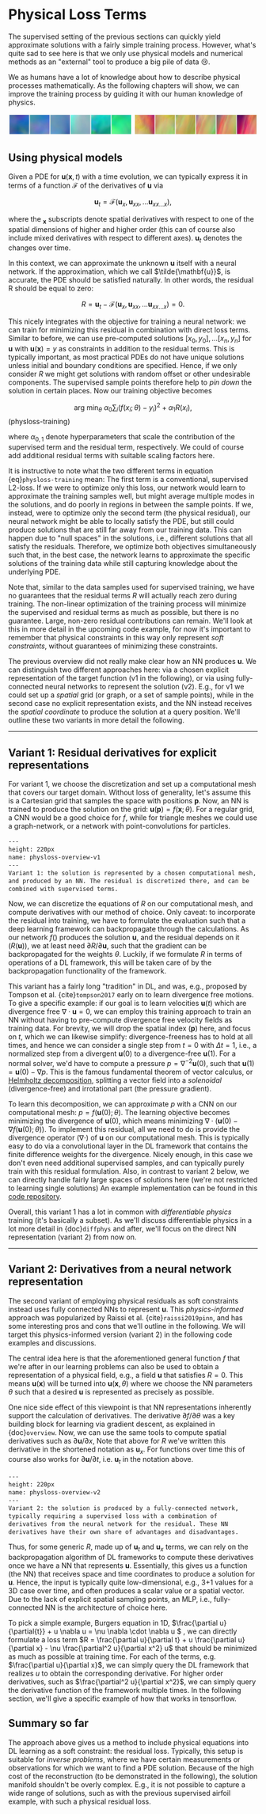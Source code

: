 Physical Loss Terms
=======================

The supervised setting of the previous sections can quickly 
yield approximate solutions with a fairly simple training process. However, what's
quite sad to see here is that we only use physical models and numerical methods 
as an "external" tool to produce a big pile of data 😢.

We as humans have a lot of knowledge about how to describe physical processes
mathematically. As the following chapters will show, we can improve the
training process by guiding it with our human knowledge of physics.

![Divider](resources/divider6.jpg)


## Using physical models

Given a PDE for $\mathbf{u}(\mathbf{x},t)$ with a time evolution, 
we can typically express it in terms of a function $\mathcal F$ of the derivatives 
of $\mathbf{u}$ via  

$$
  \mathbf{u}_t = \mathcal F ( \mathbf{u}_{x}, \mathbf{u}_{xx}, ... \mathbf{u}_{xx...x} ) ,
$$

where the $_{\mathbf{x}}$ subscripts denote spatial derivatives with respect to one of the spatial dimensions
of higher and higher order (this can of course also include mixed derivatives with respect to different axes). $\mathbf{u}_t$ denotes the changes over time.

In this context, we can approximate the unknown $\mathbf{u}$ itself with a neural network. If the approximation, which we call $\tilde{\mathbf{u}}$, is accurate, the PDE should be satisfied naturally. In other words, the residual R should be equal to zero:

$$
  R = \mathbf{u}_t - \mathcal F ( \mathbf{u}_{x}, \mathbf{u}_{xx}, ... \mathbf{u}_{xx...x} ) = 0 .
$$

This nicely integrates with the objective for training a neural network: we can train for 
minimizing this residual in combination with direct loss terms.
Similar to before, we can use pre-computed solutions 
$[x_0,y_0], ...[x_n,y_n]$ for $\mathbf{u}$ with $\mathbf{u}(\mathbf{x})=y$ as constraints
in addition to the residual terms. 
This is typically important, as most practical PDEs do not have unique solutions
unless initial and boundary conditions are specified. Hence, if we only consider $R$ we might
get solutions with random offset or other undesirable components. The supervised sample points
therefore help to _pin down_ the solution in certain places.
Now our training objective becomes

$$
\text{arg min}_{\theta} \ \alpha_0 \sum_i \big( f(x_i ; \theta)-y_i \big)^2 + \alpha_1 R(x_i) ,
$$ (physloss-training)

where $\alpha_{0,1}$ denote hyperparameters that scale the contribution of the supervised term and 
the residual term, respectively. We could of course add additional residual terms with suitable scaling factors here.

It is instructive to note what the two different terms in equation {eq}`physloss-training` mean: The first term is a conventional, supervised L2-loss. If we were to optimize only this loss, our network would learn to approximate the training samples well, but might average multiple modes in the solutions, and do poorly in regions in between the sample points. 
If we, instead, were to optimize only the second term (the physical residual), our neural network might be able to locally satisfy the PDE, but still could produce solutions that are still far away from our training data. This can happen due to "null spaces" in the solutions, i.e., different solutions that all satisfy the residuals.
Therefore, we optimize both objectives simultaneously such that, in the best case, the network learns to approximate the specific solutions of the training data while still capturing knowledge about the underlying PDE.

Note that, similar to the data samples used for supervised training, we have no guarantees that the
residual terms $R$ will actually reach zero during training. The non-linear optimization of the training process
will minimize the supervised and residual terms as much as possible, but there is no guarantee. Large, non-zero residual 
contributions can remain. We'll look at this in more detail in the upcoming code example, for now it's important 
to remember that physical constraints in this way only represent _soft constraints_, without guarantees
of minimizing these constraints.

The previous overview did not really make clear how an NN produces $\mathbf{u}$.
We can distinguish two different approaches here:
via a chosen explicit representation of the target function (v1 in the following), or via using fully-connected neural networks to represent the solution (v2). 
E.g., for v1 we could set up a _spatial_ grid (or graph, or a set of sample points), while in the second case no explicit representation exists, and the NN instead receives the _spatial coordinate_ to produce the solution at a query position.
We'll outline these two variants in more detail the following.

---

## Variant 1: Residual derivatives for explicit representations

For variant 1, we choose the discretization and set up a computational mesh that covers our target domain. Without loss of generality, let's assume this is a Cartesian grid that samples the space with positions $\mathbf{p}$. Now, an NN is trained to produce the solution on the grid: $\mathbf{u}(\mathbf{p}) = f(\mathbf{x} ; \theta)$. For a regular grid, a CNN would be a good choice for $f$, while for triangle meshes we could use a graph-network, or a network with point-convolutions for particles.

```{figure} resources/physloss-overview-v1.jpg
---
height: 220px
name: physloss-overview-v1
---
Variant 1: the solution is represented by a chosen computational mesh, and produced by an NN. The residual is discretized there, and can be combined with supervised terms.
```

Now, we can discretize the equations of
$R$ on our computational mesh, and compute derivatives with our method of choice. Only caveat: to incorporate the residual 
into training, we have to formulate the evaluation such that a deep learning framework can backpropagate through the
calculations. As our network $f()$ produces the solution $\mathbf{u}$, and the residual depends on it ($R(\mathbf{u})$), we at least need $\partial R / \partial \mathbf u$, such that the gradient can be backpropagated for the weights $\theta$. Luckily, if we formulate $R$ in terms of operations of a DL framework, this will be taken care of by the backpropagation functionality of the framework.

This variant has a fairly long "tradition" in DL, and was, e.g., proposed by Tompson et al. {cite}`tompson2017` early on to learn 
divergence free motions. To give a specific example: if our goal is to learn velocities $\mathbf u(t)$ which are divergence free $\nabla \cdot \mathbf u=0$, we can employ this training approach to train an NN without having to pre-compute divergence free velocity fields as training data. For brevity, we will drop the spatial index ($\mathbf p$) here, and focus on $t$, which we can likewise simplify: divergence-freeness has to hold at all times, and hence we can consider a single step from $t=0$ with $\Delta t=1$, i.e., a normalized step from a divergent $\mathbf u(0)$ to a divergence-free $\mathbf u(1)$. For a normal solver, we'd have to compute a pressure 
$p=\nabla^{-2} \mathbf{u}(0)$, such that $\mathbf{u}(1) = \mathbf{u}(0) - \nabla p$. This is the famous fundamental 
theorem of vector calculus, or
[Helmholtz decomposition](https://en.wikipedia.org/wiki/Helmholtz_decomposition), splitting a vector field into a _solenoidal_ (divergence-free) and irrotational part (the pressure gradient). 

To learn this decomposition, we can approximate $p$ with a CNN on our computational mesh: $p = f(\mathbf{u}(0) ; \theta)$. The learning objective becomes minimizing the divergence of $\mathbf u(0)$, which means minimizing
$\nabla \cdot \big( \mathbf{u}(0) - \nabla f(\mathbf{u}(0);\theta) \big)$. 
To implement this residual, all we need to do is provide the divergence operator $(\nabla \cdot)$ of $\mathbf u$ on our computational mesh. This is typically easy to do via 
a convolutional layer in the DL framework that contains the finite difference weights for the divergence.
Nicely enough, in this case we don't even need additional supervised samples, and can typically purely train with this residual formulation. Also, in contrast to variant 2 below, we can directly handle fairly large spaces of solutions here (we're not restricted to learning single solutions)
An example implementation can be found in this [code repository](https://github.com/tum-pbs/CG-Solver-in-the-Loop).

Overall, this variant 1 has a lot in common with _differentiable physics_ training (it's basically a subset). As we'll discuss differentiable physics in a lot more detail
in {doc}`diffphys` and after, we'll focus on the direct NN representation (variant 2) from now on. 

---

## Variant 2: Derivatives from a neural network representation

The second variant of employing physical residuals as soft constraints 
instead uses fully connected NNs to represent $\mathbf{u}$. This _physics-informed_ approach was popularized by Raissi et al. {cite}`raissi2019pinn`, and has some interesting pros and cons that we'll outline in the following. We will target  this  physics-informed version (variant 2) in the following code examples and discussions.


The central idea here is that the aforementioned general function $f$ that we're after in our learning problems
can also be used to obtain a representation of a physical field, e.g., a field $\mathbf{u}$ that satisfies $R=0$. This means $\mathbf{u}(\mathbf{x})$ will 
be turned into $\mathbf{u}(\mathbf{x}, \theta)$ where we choose the NN parameters $\theta$ such that a desired $\mathbf{u}$ is 
represented as precisely as possible.

One nice side effect of this viewpoint is that NN representations inherently support the calculation of derivatives. 
The derivative $\partial f / \partial \theta$ was a key building block for learning via gradient descent, as explained 
in {doc}`overview`. Now, we can use the same tools to compute spatial derivatives such as $\partial \mathbf{u} / \partial x$,
Note that above for $R$ we've written this derivative in the shortened notation as $\mathbf{u}_{x}$.
For functions over time this of course also works for $\partial \mathbf{u} / \partial t$, i.e. $\mathbf{u}_{t}$ in the notation above.

```{figure} resources/physloss-overview-v2.jpg
---
height: 220px
name: physloss-overview-v2
---
Variant 2: the solution is produced by a fully-connected network, typically requiring a supervised loss with a combination of derivatives from the neural network for the residual. These NN derivatives have their own share of advantages and disadvantages.
```

Thus, for some generic $R$, made up of $\mathbf{u}_t$ and $\mathbf{u}_{x}$ terms, we can rely on the backpropagation algorithm
of DL frameworks to compute these derivatives once we have a NN that represents $\mathbf{u}$. Essentially, this gives us a 
function (the NN) that receives space and time coordinates to produce a solution for $\mathbf{u}$. Hence, the input is typically
quite low-dimensional, e.g., 3+1 values for a 3D case over time, and often produces a scalar value or a spatial vector.
Due to the lack of explicit spatial sampling points, an MLP, i.e., fully-connected NN is the architecture of choice here.

To pick a simple example, Burgers equation in 1D,
$\frac{\partial u}{\partial{t}} + u \nabla u = \nu \nabla \cdot \nabla u $ , we can directly
formulate a loss term $R = \frac{\partial u}{\partial t} + u \frac{\partial u}{\partial x} - \nu \frac{\partial^2 u}{\partial x^2} u$ that should be minimized as much as possible at training time. For each of the terms, e.g. $\frac{\partial u}{\partial x}$,
we can simply query the DL framework that realizes $u$ to obtain the corresponding derivative. 
For higher order derivatives, such as $\frac{\partial^2 u}{\partial x^2}$, we can simply query the derivative function of the framework multiple times. In the following section, we'll give a specific example of how that works in tensorflow.


## Summary so far

The approach above gives us a method to include physical equations into DL learning as a soft constraint: the residual loss.
Typically, this setup is suitable for _inverse problems_, where we have certain measurements or observations
for which we want to find a PDE solution. Because of the high cost of the reconstruction (to be 
demonstrated in the following), the solution manifold shouldn't be overly complex. E.g., it is not possible 
to capture a wide range of solutions, such as with the previous supervised airfoil example, with such a physical residual loss.
